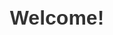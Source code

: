 <!DOCTYPE html>
<html>
<head>
  <title>Customer Portal</title>
  <style>
    body { font-family: Arial, sans-serif; text-align: center; padding-top: 5vh; }
    h1 { font-size: 2rem; color: #333; margin: 20px; }
  </style>
</head>
<body>
  <div id="welcome">
    <h1 id="name-display">Welcome!</h1>
  </div>

  <script>
    // Parse URL parameter
    const urlParams = new URLSearchParams(window.location.search);
    const name = urlParams.get('name');

    // Update display with name
    document.getElementById('name-display').innerHTML = 
      name ? `Welcome, ${name}!` : 'Welcome!';
  </script>
</body>
</html>
